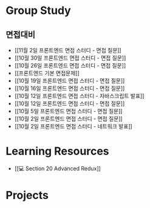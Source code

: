 # Group Study
## 면접대비
- [[11월 2일 프론트엔드 면접 스터디 - 면접 질문]]
- [[10월 30일 프론트엔드 면접 스터디 - 면접 질문]]
- [[10월 26일 프론트엔드 면접 스터디 - 면접 질문]]
- [[프론트엔드 기본 면접문제]]
- [[10월 19일 프론트엔드 면접 스터디 - 면접 질문]]
- [[10월 16일 프론트엔드 면접 스터디 - 면접 질문]]
- [[10월 12일 프론트엔드 면접 스터디 - 자바스크립트 발표]]
- [[10월 12일 프론트엔드 면접 스터디 - 면접 질문]]
- [[10월 5일 프론트엔드 면접 스터디 - 면접 질문]]
- [[10월 2일 프론트엔드 면접 스터디 - 면접 질문]]
- [[10월 2일 프론트엔드 면접 스터디 - 네트워크 발표]]
# Learning Resources
- [[💻 Section 20 Advanced Redux]]
# Projects

